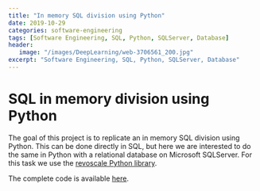 ```yaml
---
title: "In memory SQL division using Python"
date: 2019-10-29
categories: software-engineering
tags: [Software Engineering, SQL, Python, SQLServer, Database]
header: 
   image: "/images/DeepLearning/web-3706561_200.jpg"
excerpt: "Software Engineering, SQL, Python, SQLServer, Database"
---
```


# SQL in memory division using Python
The goal of this project is to replicate an in memory SQL division using Python. This can be done directly in SQL, but here we are interested to do the same in Python with a relational database on Microsoft SQLServer. For this task we use the [revoscale Python library](https://docs.microsoft.com/en-us/sql/advanced-analytics/python/ref-py-revoscalepy?view=sql-server-ver15).   

The complete code is available [here](https://github.com/cjlise/SoftwareEngineering/blob/master/SQLInMemoryDivision.py).





